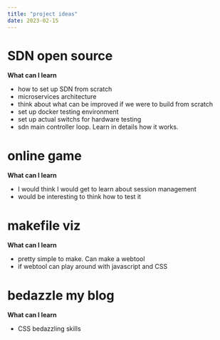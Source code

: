 ```yaml
---
title: "project ideas"
date: 2023-02-15
---
```


# SDN open source
**What can I learn**
- how to set up SDN from scratch
- microservices architecture
- think about what can be improved if we were to build from scratch
- set up docker testing environment
- set up actual switchs for hardware testing
- sdn main controller loop. Learn in details how it works. 

# online game
**What can I learn**
- I would think I would get to learn about session management
- would be interesting to think how to test it

# makefile viz
**What can I learn**
- pretty simple to make. Can make a webtool
- if webtool can play around with javascript and CSS

# bedazzle my blog
**What can I learn**
- CSS bedazzling skills
